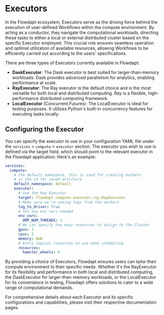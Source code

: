 # Executors

In the Flowdapt ecosystem, Executors serve as the driving force behind the execution of user-defined Workflows within the compute environment. By acting as a conductor, they navigate the computational workloads, directing these tasks to either a local or external distributed cluster based on the specific Executor employed. This crucial role ensures seamless operation and optimal utilization of available resources, allowing Workflows to be efficiently carried out according to the users' specifications.

There are three types of Executors currently available in Flowdapt:

- **DaskExecutor**: The Dask executor is best suited for larger-than-memory workloads. Dask provides advanced parallelism for analytics, enabling performance at scale.
- **RayExecutor**: The Ray executor is the default choice and is the most versatile for both local and distributed computing. Ray is a flexible, high-performance distributed computing framework.
- **LocalExecutor** (Concurrent.Futures): The LocalExecutor is ideal for testing purposes. It utilizes Python's built-in concurrency features for executing tasks locally.

## Configuring the Executor

You can specify the executor to use in your configuration YAML file under the `services` > `compute` > `executor` section. The executor you wish to use is defined via the target field, which should point to the relevant executor in the Flowdapt application. Here's an example:

```yaml
services:
  compute:
    # the default namespace, this is used for creating buckets
    # in the s3 for saved artifacts
    default_namespace: default
    executor:
      # Use the Ray Executor
      target: flowdapt.compute.executor.ray.RayExecutor
      # Make sure we're seeing logs from the workers
      log_to_driver: True
      # Set any env vars needed
      env_vars:
        OMP_NUM_THREADS: 1
      # We can specify how many resources to assign to the Cluster
      gpus: 1
      cpus: 2
      memory: 8GB
      # Extra logical resources to use when scheduling
      resources:
        hamster_wheels: 6
```

By providing a choice of Executors, Flowdapt ensures users can tailor their compute environment to their specific needs. Whether it's the RayExecutor for its flexibility and performance in both local and distributed computing, the DaskExecutor for larger-than-memory workloads, or the LocalExecutor for its convenience in testing, Flowdapt offers solutions to cater to a wide range of computational demands.

For comprehensive details about each Executor and its specific configurations and capabilities, please visit their respective documentation pages.